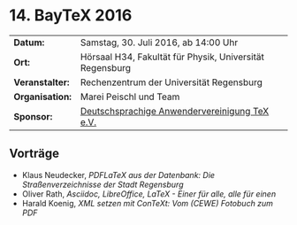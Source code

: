 # 14. BayTeX 2016

|                   |                                                                       |
|-------------------|-----------------------------------------------------------------------|
| **Datum:**        | Samstag, 30. Juli 2016, ab 14:00 Uhr                                  |
| **Ort:**          | Hörsaal H34, Fakultät für Physik, Universität Regensburg              |
| **Veranstalter:** | Rechenzentrum der Universität Regensburg                              |
| **Organisation:** | Marei Peischl und Team                                                |
| **Sponsor:**      | [Deutschsprachige Anwendervereinigung TeX e.V.](http://www.dante.de/) |

## Vorträge

* Klaus Neudecker, *PDFLaTeX aus der Datenbank: Die Straßenverzeichnisse der Stadt Regensburg*
* Oliver Rath, *Asciidoc, LibreOffice, LaTeX - Einer für alle, alle für einen*
* Harald Koenig, *XML setzen mit ConTeXt: Vom (CEWE) Fotobuch zum PDF*
 